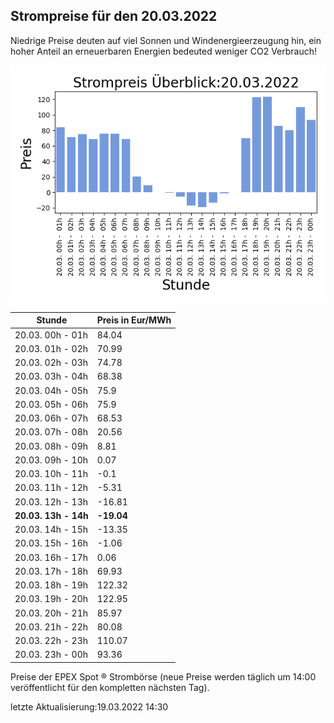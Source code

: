 
## Strompreise für den 20.03.2022

Niedrige Preise deuten auf viel Sonnen und Windenergieerzeugung hin, ein hoher Anteil an erneuerbaren Energien bedeuted weniger CO2 Verbrauch!

![Strompreis übersicht](imgs/strompreis_uebersicht.png)

| Stunde | Preis in Eur/MWh |
|---|---|
| 20.03. 00h -  01h | 84.04 | 
| 20.03. 01h -  02h | 70.99 | 
| 20.03. 02h -  03h | 74.78 | 
| 20.03. 03h -  04h | 68.38 | 
| 20.03. 04h -  05h | 75.9 | 
| 20.03. 05h -  06h | 75.9 | 
| 20.03. 06h -  07h | 68.53 | 
| 20.03. 07h -  08h | 20.56 | 
| 20.03. 08h -  09h | 8.81 | 
| 20.03. 09h -  10h | 0.07 | 
| 20.03. 10h -  11h | -0.1 | 
| 20.03. 11h -  12h | -5.31 | 
| 20.03. 12h -  13h | -16.81 | 
| **20.03. 13h -  14h** | **-19.04** | 
| 20.03. 14h -  15h | -13.35 | 
| 20.03. 15h -  16h | -1.06 | 
| 20.03. 16h -  17h | 0.06 | 
| 20.03. 17h -  18h | 69.93 | 
| 20.03. 18h -  19h | 122.32 | 
| 20.03. 19h -  20h | 122.95 | 
| 20.03. 20h -  21h | 85.97 | 
| 20.03. 21h -  22h | 80.08 | 
| 20.03. 22h -  23h | 110.07 | 
| 20.03. 23h -  00h | 93.36 | 

Preise der EPEX Spot ® Strombörse (neue Preise werden täglich um 14:00 veröffentlicht für den kompletten nächsten Tag).

letzte Aktualisierung:19.03.2022 14:30